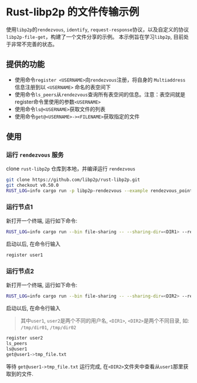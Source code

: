 # Rust-libp2p 的文件传输示例

使用`libp2p`的`rendezvous`, `identify`, `request-response`协议，以及自定义的协议`libp2p-file-get`，构建了一个文件分享的示例。
本示例旨在学习`libp2p`, 目前处于非常不完善的状态。

## 提供的功能

* 使用命令`register <USERNAME>`向`rendezvous`注册，将自身的 `Multiaddress` 信息注册到以 `<USERNAME>` 命名的表空间下
* 使用命令`ls_peers`从`rendezvous`查询所有表空间的信息。注意：表空间就是register命令里使用的参数`<USERNAME>`
* 使用命令`ls@<USERNAME>`获取文件的列表
* 使用命令`get@<USERNAME>-><FILENAME>`获取指定的文件

## 使用

### 运行 `rendezvous` 服务

clone `rust-libp2p` 仓库到本地，并编译运行 `rendezvous`
```bash
git clone https://github.com/libp2p/rust-libp2p.git
git checkout v0.50.0
RUST_LOG=info cargo run -p libp2p-rendezvous --example rendezvous_point
```

### 运行节点1

新打开一个终端, 运行如下命令: 
```bash
RUST_LOG=info cargo run --bin file-sharing -- --sharing-dir=<DIR1> --rendezvous-point-address=/ip4/127.0.0.1/tcp/62649
```
启动以后, 在命令行输入
```bash
register user1
```

### 运行节点2
新打开一个终端, 运行如下命令: 
```bash
RUST_LOG=info cargo run --bin file-sharing -- --sharing-dir=<DIR2> --rendezvous-point-address=/ip4/127.0.0.1/tcp/62649
```
启动以后, 在命令行输入
> 其中`user1`, `user2`是两个不同的用户名, `<DIR1>`, `<DIR2>`是两个不同目录, 如: `/tmp/dir01`, `/tmp/dir02`
```bash
register user2
ls_peers
ls@user1
get@user1->tmp_file.txt
```
等待 `get@user1->tmp_file.txt` 运行完成, 在`<DIR2>`文件夹中查看从`user1`那里获取到的文件.
